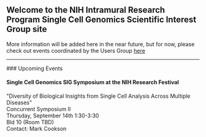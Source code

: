## Welcome to the NIH Intramural Research Program Single Cell Genomics Scientific Interest Group site


More information will be added here in the near future, but for now, please check out events coordinated by the Users Group <a href="https://nih-irp-singlecell.github.io/SC-UsersGroup/">here</a>

<hr>
### Upcoming Events

#### Single Cell Genomics SIG Symposium at the NIH Research Festival
"Diversity of Biological Insights from Single Cell Analysis Across Multiple Diseases"<br/>
Concurrent Symposium II<br/>
Thursday, September 14th 1:30-3:30<br/>
Bld 10 (Room TBD)<br/>
Contact: Mark Cookson




